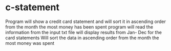 # c-statement
Program will show a credit card statement and will sort it in ascending order from the month the most money has been spent 
program will read the information from the input txt file 
will display results from Jan- Dec for the card statements
Will sort the data in ascending order from the month the most money was spent 
